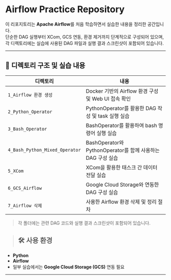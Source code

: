 # Airflow Practice Repository

이 리포지토리는 **Apache Airflow**를 처음 학습하면서 실습한 내용을 정리한 공간입니다.  
단순한 DAG 실행부터 XCom, GCS 연동, 환경 제거까지 단계적으로 구성되어 있으며, 각 디렉토리에는 실습에 사용된 DAG 파일과 실행 결과 스크린샷이 포함되어 있습니다.

---

## 📁 디렉토리 구조 및 실습 내용

| 디렉토리 | 내용 |
|----------|------|
| `1_Airflow 환경 생성` | Docker 기반의 Airflow 환경 구성 및 Web UI 접속 확인 |
| `2_Python_Operator` | PythonOperator를 활용한 DAG 작성 및 task 실행 실습 |
| `3_Bash_Operator` | BashOperator를 활용하여 bash 명령어 실행 실습 |
| `4_Bash_Python_Mixed_Operator` | BashOperator와 PythonOperator를 함께 사용하는 DAG 구성 실습 |
| `5_XCom` | XCom을 활용한 태스크 간 데이터 전달 실습 |
| `6_GCS_Airflow` | Google Cloud Storage와 연동한 DAG 구성 실습 |
| `7_Airflow 삭제` | 사용한 Airflow 환경 삭제 및 정리 절차 |

> 각 폴더에는 관련 DAG 코드와 실행 결과 스크린샷이 포함되어 있습니다.

> ## 🛠️ 사용 환경

- **Python**
- **Airflow**
- 일부 실습에서는 **Google Cloud Storage (GCS)** 연동 필요

---
